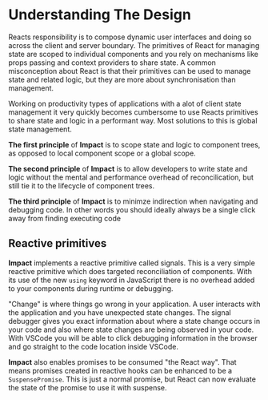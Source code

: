 # Understanding The Design

Reacts responsibility is to compose dynamic user interfaces and doing so across the client and server boundary. The primitives of React for managing state are scoped to individual components and you rely on mechanisms like props passing and context providers to share state. A common misconception about React is that their primitives can be used to manage state and related logic, but they are more about synchronisation than management.

Working on productivity types of applications with a alot of client state management it very quickly becomes cumbersome to use Reacts primitives to share state and logic in a performant way. Most solutions to this is global state management.


**The first principle** of **Impact** is to scope state and logic to component trees, as opposed to local component scope or a global scope.

**The second principle** of **Impact** is to allow developers to write state and logic without the mental and performance overhead of reconcilication, but still tie it to the lifecycle of component trees.

**The third principle** of **Impact** is to minimze indirection when navigating and debugging code. In other words you should ideally always be a single click away from finding executing code

## Reactive primitives

**Impact** implements a reactive primitive called signals. This is a very simple reactive primitive which does targeted reconciliation of components. With its use of the new `using` keyword in JavaScript there is no overhead added to your components during runtime or debugging.

"Change" is where things go wrong in your application. A user interacts with the application and you have unexpected state changes. The signal debugger gives you exact information about where a state change occurs in your code and also where state changes are being observed in your code. With VSCode you will be able to click debugging information in the browser and go straight to the code location inside VSCode. 

**Impact** also enables promises to be consumed "the React way". That means promises created in reactive hooks can be enhanced to be a `SuspensePromise`. This is just a normal promise, but React can now evaluate the state of the promise to use it with suspense.
